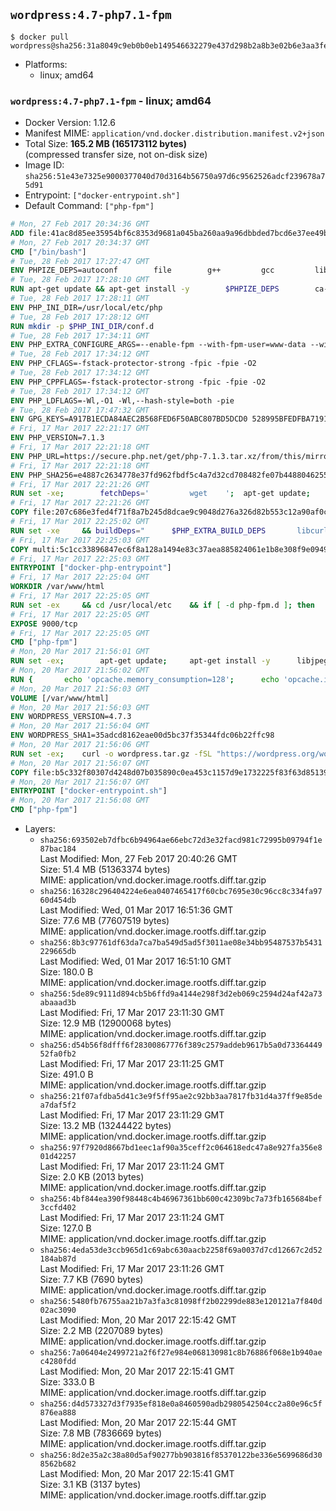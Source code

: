 ## `wordpress:4.7-php7.1-fpm`

```console
$ docker pull wordpress@sha256:31a8049c9eb0b0eb149546632279e437d298b2a8b3e02b6e3aa3fe3951880c70
```

-	Platforms:
	-	linux; amd64

### `wordpress:4.7-php7.1-fpm` - linux; amd64

-	Docker Version: 1.12.6
-	Manifest MIME: `application/vnd.docker.distribution.manifest.v2+json`
-	Total Size: **165.2 MB (165173112 bytes)**  
	(compressed transfer size, not on-disk size)
-	Image ID: `sha256:51e43e7325e9000377040d70d3164b56750a97d6c9562526adcf239678a75d91`
-	Entrypoint: `["docker-entrypoint.sh"]`
-	Default Command: `["php-fpm"]`

```dockerfile
# Mon, 27 Feb 2017 20:34:36 GMT
ADD file:41ac8d85ee35954bf6c8353d9681a045ba260aa9a96dbbded7bcd6e37ee49bea in / 
# Mon, 27 Feb 2017 20:34:37 GMT
CMD ["/bin/bash"]
# Tue, 28 Feb 2017 17:27:47 GMT
ENV PHPIZE_DEPS=autoconf 		file 		g++ 		gcc 		libc-dev 		make 		pkg-config 		re2c
# Tue, 28 Feb 2017 17:28:10 GMT
RUN apt-get update && apt-get install -y 		$PHPIZE_DEPS 		ca-certificates 		curl 		libedit2 		libsqlite3-0 		libxml2 		xz-utils 	--no-install-recommends && rm -r /var/lib/apt/lists/*
# Tue, 28 Feb 2017 17:28:11 GMT
ENV PHP_INI_DIR=/usr/local/etc/php
# Tue, 28 Feb 2017 17:28:12 GMT
RUN mkdir -p $PHP_INI_DIR/conf.d
# Tue, 28 Feb 2017 17:34:11 GMT
ENV PHP_EXTRA_CONFIGURE_ARGS=--enable-fpm --with-fpm-user=www-data --with-fpm-group=www-data
# Tue, 28 Feb 2017 17:34:12 GMT
ENV PHP_CFLAGS=-fstack-protector-strong -fpic -fpie -O2
# Tue, 28 Feb 2017 17:34:12 GMT
ENV PHP_CPPFLAGS=-fstack-protector-strong -fpic -fpie -O2
# Tue, 28 Feb 2017 17:34:12 GMT
ENV PHP_LDFLAGS=-Wl,-O1 -Wl,--hash-style=both -pie
# Tue, 28 Feb 2017 17:47:32 GMT
ENV GPG_KEYS=A917B1ECDA84AEC2B568FED6F50ABC807BD5DCD0 528995BFEDFBA7191D46839EF9BA0ADA31CBD89E
# Fri, 17 Mar 2017 22:21:17 GMT
ENV PHP_VERSION=7.1.3
# Fri, 17 Mar 2017 22:21:18 GMT
ENV PHP_URL=https://secure.php.net/get/php-7.1.3.tar.xz/from/this/mirror PHP_ASC_URL=https://secure.php.net/get/php-7.1.3.tar.xz.asc/from/this/mirror
# Fri, 17 Mar 2017 22:21:18 GMT
ENV PHP_SHA256=e4887c2634778e37fd962fbdf5c4a7d32cd708482fe07b448804625570cb0bb0 PHP_MD5=d604d688be17f4a05b99dbb7fb9581f4
# Fri, 17 Mar 2017 22:21:26 GMT
RUN set -xe; 		fetchDeps=' 		wget 	'; 	apt-get update; 	apt-get install -y --no-install-recommends $fetchDeps; 	rm -rf /var/lib/apt/lists/*; 		mkdir -p /usr/src; 	cd /usr/src; 		wget -O php.tar.xz "$PHP_URL"; 		if [ -n "$PHP_SHA256" ]; then 		echo "$PHP_SHA256 *php.tar.xz" | sha256sum -c -; 	fi; 	if [ -n "$PHP_MD5" ]; then 		echo "$PHP_MD5 *php.tar.xz" | md5sum -c -; 	fi; 		if [ -n "$PHP_ASC_URL" ]; then 		wget -O php.tar.xz.asc "$PHP_ASC_URL"; 		export GNUPGHOME="$(mktemp -d)"; 		for key in $GPG_KEYS; do 			gpg --keyserver ha.pool.sks-keyservers.net --recv-keys "$key"; 		done; 		gpg --batch --verify php.tar.xz.asc php.tar.xz; 		rm -r "$GNUPGHOME"; 	fi; 		apt-get purge -y --auto-remove $fetchDeps
# Fri, 17 Mar 2017 22:21:26 GMT
COPY file:207c686e3fed4f71f8a7b245d8dcae9c9048d276a326d82b553c12a90af0c0ca in /usr/local/bin/ 
# Fri, 17 Mar 2017 22:25:02 GMT
RUN set -xe 	&& buildDeps=" 		$PHP_EXTRA_BUILD_DEPS 		libcurl4-openssl-dev 		libedit-dev 		libsqlite3-dev 		libssl-dev 		libxml2-dev 	" 	&& apt-get update && apt-get install -y $buildDeps --no-install-recommends && rm -rf /var/lib/apt/lists/* 		&& export CFLAGS="$PHP_CFLAGS" 		CPPFLAGS="$PHP_CPPFLAGS" 		LDFLAGS="$PHP_LDFLAGS" 	&& docker-php-source extract 	&& cd /usr/src/php 	&& ./configure 		--with-config-file-path="$PHP_INI_DIR" 		--with-config-file-scan-dir="$PHP_INI_DIR/conf.d" 				--disable-cgi 				--enable-ftp 		--enable-mbstring 		--enable-mysqlnd 				--with-curl 		--with-libedit 		--with-openssl 		--with-zlib 				$PHP_EXTRA_CONFIGURE_ARGS 	&& make -j "$(nproc)" 	&& make install 	&& { find /usr/local/bin /usr/local/sbin -type f -executable -exec strip --strip-all '{}' + || true; } 	&& make clean 	&& docker-php-source delete 		&& apt-get purge -y --auto-remove -o APT::AutoRemove::RecommendsImportant=false $buildDeps
# Fri, 17 Mar 2017 22:25:03 GMT
COPY multi:5c1cc33896847ec6f8a128a1494e83c37aea885824061e1b8e308f9e09499956 in /usr/local/bin/ 
# Fri, 17 Mar 2017 22:25:03 GMT
ENTRYPOINT ["docker-php-entrypoint"]
# Fri, 17 Mar 2017 22:25:04 GMT
WORKDIR /var/www/html
# Fri, 17 Mar 2017 22:25:05 GMT
RUN set -ex 	&& cd /usr/local/etc 	&& if [ -d php-fpm.d ]; then 		sed 's!=NONE/!=!g' php-fpm.conf.default | tee php-fpm.conf > /dev/null; 		cp php-fpm.d/www.conf.default php-fpm.d/www.conf; 	else 		mkdir php-fpm.d; 		cp php-fpm.conf.default php-fpm.d/www.conf; 		{ 			echo '[global]'; 			echo 'include=etc/php-fpm.d/*.conf'; 		} | tee php-fpm.conf; 	fi 	&& { 		echo '[global]'; 		echo 'error_log = /proc/self/fd/2'; 		echo; 		echo '[www]'; 		echo '; if we send this to /proc/self/fd/1, it never appears'; 		echo 'access.log = /proc/self/fd/2'; 		echo; 		echo 'clear_env = no'; 		echo; 		echo '; Ensure worker stdout and stderr are sent to the main error log.'; 		echo 'catch_workers_output = yes'; 	} | tee php-fpm.d/docker.conf 	&& { 		echo '[global]'; 		echo 'daemonize = no'; 		echo; 		echo '[www]'; 		echo 'listen = [::]:9000'; 	} | tee php-fpm.d/zz-docker.conf
# Fri, 17 Mar 2017 22:25:05 GMT
EXPOSE 9000/tcp
# Fri, 17 Mar 2017 22:25:05 GMT
CMD ["php-fpm"]
# Mon, 20 Mar 2017 21:56:01 GMT
RUN set -ex; 		apt-get update; 	apt-get install -y 		libjpeg-dev 		libpng12-dev 	; 	rm -rf /var/lib/apt/lists/*; 		docker-php-ext-configure gd --with-png-dir=/usr --with-jpeg-dir=/usr; 	docker-php-ext-install gd mysqli opcache
# Mon, 20 Mar 2017 21:56:02 GMT
RUN { 		echo 'opcache.memory_consumption=128'; 		echo 'opcache.interned_strings_buffer=8'; 		echo 'opcache.max_accelerated_files=4000'; 		echo 'opcache.revalidate_freq=2'; 		echo 'opcache.fast_shutdown=1'; 		echo 'opcache.enable_cli=1'; 	} > /usr/local/etc/php/conf.d/opcache-recommended.ini
# Mon, 20 Mar 2017 21:56:03 GMT
VOLUME [/var/www/html]
# Mon, 20 Mar 2017 21:56:03 GMT
ENV WORDPRESS_VERSION=4.7.3
# Mon, 20 Mar 2017 21:56:04 GMT
ENV WORDPRESS_SHA1=35adcd8162eae00d5bc37f35344fdc06b22ffc98
# Mon, 20 Mar 2017 21:56:06 GMT
RUN set -ex; 	curl -o wordpress.tar.gz -fSL "https://wordpress.org/wordpress-${WORDPRESS_VERSION}.tar.gz"; 	echo "$WORDPRESS_SHA1 *wordpress.tar.gz" | sha1sum -c -; 	tar -xzf wordpress.tar.gz -C /usr/src/; 	rm wordpress.tar.gz; 	chown -R www-data:www-data /usr/src/wordpress
# Mon, 20 Mar 2017 21:56:07 GMT
COPY file:b5c332f80307d4248d07b035890c0ea453c1157d9e1732225f83f63d851392b5 in /usr/local/bin/ 
# Mon, 20 Mar 2017 21:56:07 GMT
ENTRYPOINT ["docker-entrypoint.sh"]
# Mon, 20 Mar 2017 21:56:08 GMT
CMD ["php-fpm"]
```

-	Layers:
	-	`sha256:693502eb7dfbc6b94964ae66ebc72d3e32facd981c72995b09794f1e87bac184`  
		Last Modified: Mon, 27 Feb 2017 20:40:26 GMT  
		Size: 51.4 MB (51363374 bytes)  
		MIME: application/vnd.docker.image.rootfs.diff.tar.gzip
	-	`sha256:16328c296404224e6ea0407465417f60cbc7695e30c96cc8c334fa9760d454db`  
		Last Modified: Wed, 01 Mar 2017 16:51:36 GMT  
		Size: 77.6 MB (77607519 bytes)  
		MIME: application/vnd.docker.image.rootfs.diff.tar.gzip
	-	`sha256:8b3c97761df63da7ca7ba549d5ad5f3011ae08e34bb95487537b5431229665db`  
		Last Modified: Wed, 01 Mar 2017 16:51:10 GMT  
		Size: 180.0 B  
		MIME: application/vnd.docker.image.rootfs.diff.tar.gzip
	-	`sha256:5de89c9111d894cb5b6ffd9a4144e298f3d2eb069c2594d24af42a73abaaad3b`  
		Last Modified: Fri, 17 Mar 2017 23:11:30 GMT  
		Size: 12.9 MB (12900068 bytes)  
		MIME: application/vnd.docker.image.rootfs.diff.tar.gzip
	-	`sha256:d54b56f8dfff6f28300867776f389c2579addeb9617b5a0d7336444952fa0fb2`  
		Last Modified: Fri, 17 Mar 2017 23:11:25 GMT  
		Size: 491.0 B  
		MIME: application/vnd.docker.image.rootfs.diff.tar.gzip
	-	`sha256:21f07afdba5d41c3e9f5ff95ae2c92bb3aa7817fb31d4a37ff9e85dea7daf5f2`  
		Last Modified: Fri, 17 Mar 2017 23:11:29 GMT  
		Size: 13.2 MB (13244422 bytes)  
		MIME: application/vnd.docker.image.rootfs.diff.tar.gzip
	-	`sha256:97f7920d8667bd1eec1af90a35ceff2c064618edc47a8e927fa356e801d42257`  
		Last Modified: Fri, 17 Mar 2017 23:11:24 GMT  
		Size: 2.0 KB (2013 bytes)  
		MIME: application/vnd.docker.image.rootfs.diff.tar.gzip
	-	`sha256:4bf844ea390f98448c4b46967361bb600c42309bc7a73fb165684bef3ccfd402`  
		Last Modified: Fri, 17 Mar 2017 23:11:24 GMT  
		Size: 127.0 B  
		MIME: application/vnd.docker.image.rootfs.diff.tar.gzip
	-	`sha256:4eda53de3ccb965d1c69abc630aacb2258f69a0037d7cd12667c2d52184ab87d`  
		Last Modified: Fri, 17 Mar 2017 23:11:26 GMT  
		Size: 7.7 KB (7690 bytes)  
		MIME: application/vnd.docker.image.rootfs.diff.tar.gzip
	-	`sha256:5480fb76755aa21b7a3fa3c81098ff2b02299de883e120121a7f840d02ac3090`  
		Last Modified: Mon, 20 Mar 2017 22:15:42 GMT  
		Size: 2.2 MB (2207089 bytes)  
		MIME: application/vnd.docker.image.rootfs.diff.tar.gzip
	-	`sha256:7a06404e2499721a2f6f27e984e068130981c8b76886f068e1b940aec4280fdd`  
		Last Modified: Mon, 20 Mar 2017 22:15:41 GMT  
		Size: 333.0 B  
		MIME: application/vnd.docker.image.rootfs.diff.tar.gzip
	-	`sha256:d4d573327d3f7935ef818e0a8460590adb2980542504cc2a80e96c5f876ea888`  
		Last Modified: Mon, 20 Mar 2017 22:15:44 GMT  
		Size: 7.8 MB (7836669 bytes)  
		MIME: application/vnd.docker.image.rootfs.diff.tar.gzip
	-	`sha256:8d2e35a2c38a80d5af90277bb903816f85370122be336e5699686d308562b682`  
		Last Modified: Mon, 20 Mar 2017 22:15:41 GMT  
		Size: 3.1 KB (3137 bytes)  
		MIME: application/vnd.docker.image.rootfs.diff.tar.gzip
